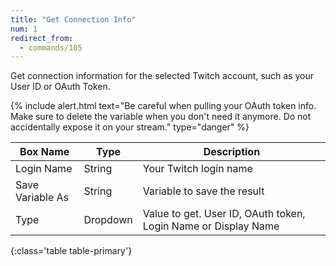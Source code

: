 ```yaml
---
title: "Get Connection Info"
num: 1
redirect_from:
  - commands/105
---
```


Get connection information for the selected Twitch account, such as your User ID or OAuth Token. 

{% include alert.html text="Be careful when pulling your OAuth token info. Make sure to delete the variable when you don't need it anymore. Do not accidentally expose it on your stream." type="danger" %} 

| Box Name | Type | Description | 
|-------|--------|--------
Login Name | String | Your Twitch login name
Save Variable As| String | Variable to save the result
Type | Dropdown |  Value to get. User ID, OAuth token, Login Name or Display Name
{:class='table table-primary'}









